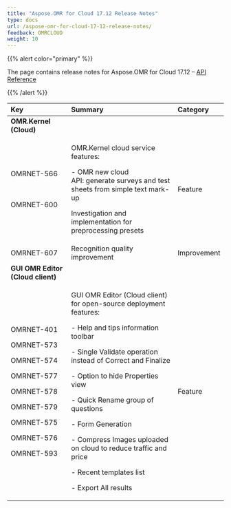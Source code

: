 ```yaml
---
title: "Aspose.OMR for Cloud 17.12 Release Notes"
type: docs
url: /aspose-omr-for-cloud-17-12-release-notes/
feedback: OMRCLOUD
weight: 10
---
```


{{% alert color="primary" %}} 

The page contains release notes for Aspose.OMR for Cloud 17.12 – [API Reference](https://apireference.aspose.cloud/omr/)

{{% /alert %}} 

|**Key**|**Summary**|**Category**|
| :- | :- | :- |
|**OMR.Kernel (Cloud)**|||
|<p>OMRNET-566</p><p> </p><p>OMRNET-600</p>|<p>OMR.Kernel cloud service features:</p><p>- OMR new cloud API: generate surveys and test sheets from simple text mark-up</p><p>Investigation and implementation for preprocessing presets</p>|Feature|
|OMRNET-607|Recognition quality improvement|Improvement|
|**GUI OMR Editor (Cloud client)**|||
|<p>OMRNET-401</p><p>OMRNET-573</p><p>OMRNET-574</p><p>OMRNET-577</p><p>OMRNET-578</p><p>OMRNET-579</p><p>OMRNET-575</p><p>OMRNET-576</p><p>OMRNET-593</p>|<p>GUI OMR Editor (Cloud client) for open-source deployment features:</p><p>- Help and tips information toolbar</p><p>- Single Validate operation instead of Correct and Finalize</p><p>- Option to hide Properties view</p><p>- Quick Rename group of questions</p><p>- Form Generation</p><p>- Compress Images uploaded on cloud to reduce traffic and price</p><p>- Recent templates list</p><p>- Export All results</p>|Feature|

